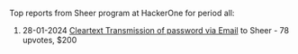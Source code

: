 Top reports from Sheer program at HackerOne for period all:

1. 28-01-2024 [Cleartext Transmission of password via Email](https://hackerone.com/reports/2337938) to Sheer - 78 upvotes, $200
